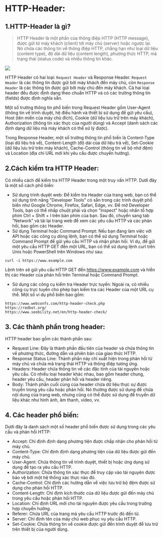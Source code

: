 # HTTP-Header:

## 1.HTTP-Header là gì?
> HTTP Header là một phần của thông điệp HTTP (HTTP message), được gửi từ máy khách (client) tới máy chủ (server) hoặc ngược lại. Nó chứa các thông tin về thông điệp HTTP, chẳng hạn như loại dữ liệu (content type), độ dài dữ liệu (content length), phương thức HTTP, mã trạng thái (status code) và nhiều thông tin khác.

![](https://www.seobility.net/en/wiki/images/d/d2/HTTP-Header.png)

HTTP Header có hai loại: `Request Header` và Response Header. `Request Header` là các thông tin được gửi bởi máy khách đến máy chủ, còn `Response Header` là các thông tin được gửi bởi máy chủ đến máy khách. Cả hai loại header đều được định dạng theo chuẩn HTTP và có các trường thông tin (fields) được định nghĩa sẵn.

Một số trường thông tin phổ biến trong Request Header gồm User-Agent (thông tin về trình duyệt, hệ điều hành và thiết bị sử dụng để gửi yêu cầu), Host (tên miền của máy chủ đích), Cookie (dữ liệu lưu trữ trên máy khách), Authorization (thông tin xác thực của người dùng) và Accept (danh sách các định dạng dữ liệu mà máy khách có thể xử lý được).

Trong Response Header, một số trường thông tin phổ biến là Content-Type (loại dữ liệu trả về), Content-Length (độ dài của dữ liệu trả về), Set-Cookie (dữ liệu lưu trữ trên máy khách), Cache-Control (thông tin về bộ nhớ đệm) và Location (địa chỉ URL mới khi yêu cầu được chuyển hướng).

## 2.Cách kiểm tra HTTP Header:
Có nhiều cách để kiểm tra HTTP Header trong một truy vấn HTTP. Dưới đây là một số cách phổ biến:
- Sử dụng trình duyệt web: Để kiểm tra Header của trang web, bạn có thể sử dụng tính năng "Developer Tools" có sẵn trong các trình duyệt phổ biến như Google Chrome, Firefox, Safari, Edge, vv. Để mở Developer Tools, bạn có thể nhấp chuột phải và chọn "Inspect" hoặc nhấn tổ hợp phím Ctrl + Shift + I trên bàn phím của bạn. Sau đó, chuyển sang tab "Network" và tải lại trang web để xem các yêu cầu HTTP và các phản hồi, bao gồm các Header.
- Sử dụng Terminal hoặc Command Prompt: Nếu bạn đang làm việc với API hoặc các công cụ dòng lệnh, bạn có thể sử dụng Terminal hoặc Command Prompt để gửi yêu cầu HTTP và nhận phản hồi. Ví dụ, để gửi một yêu cầu HTTP GET đến một URL, bạn có thể sử dụng lệnh curl trên Unix hoặc PowerShell trên Windows như sau:
```
curl -i https://www.example.com
```
Lệnh trên sẽ gửi yêu cầu HTTP GET đến https://www.example.com và hiển thị các Header của phản hồi trên Terminal hoặc Command Prompt.
- Sử dụng các công cụ kiểm tra Header trực tuyến: Ngoài ra, có nhiều công cụ trực tuyến cho phép bạn kiểm tra các Header của một URL cụ thể. Một số ví dụ phổ biến bao gồm:
```
https://www.webconfs.com/http-header-check.php
https://redbot.org/
https://www.seobility.net/en/http-header-check/
```

## 3. Các thành phần trong header:
HTTP header bao gồm các thành phần sau:
- Request Line: Đây là thành phần đầu tiên của header và chứa thông tin về phương thức, đường dẫn và phiên bản của giao thức HTTP.
- Response Status Line: Thành phần này chỉ xuất hiện trong phản hồi từ máy chủ và chứa mã trạng thái HTTP và thông điệp tương ứng.
- Headers: Header chứa thông tin về các đặc tính của tài nguyên hoặc yêu cầu. Có nhiều loại header khác nhau, bao gồm header chung, header yêu cầu, header phản hồi và header riêng.
- Body: Thành phần cuối cùng của header chứa dữ liệu thực sự được truyền trong yêu cầu hoặc phản hồi. Nó thường được sử dụng để chứa nội dung của trang web, nhưng cũng có thể được sử dụng để truyền dữ liệu khác như hình ảnh, âm thanh, video, vv.

## 4. Các header phổ biến:
Dưới đây là danh sách một số header phổ biến được sử dụng trong các yêu cầu và phản hồi HTTP:
- Accept: Chỉ định định dạng phương tiện được chấp nhận cho phản hồi từ máy chủ.
- Content-Type: Chỉ định định dạng phương tiện của dữ liệu được gửi đến máy chủ.
- User-Agent: Chứa thông tin về trình duyệt, thiết bị hoặc ứng dụng sử dụng để tạo ra yêu cầu HTTP.
- Authorization: Chứa thông tin xác thực để truy cập vào tài nguyên được bảo vệ bởi một hệ thống xác thực nào đó.
- Cache-Control: Chỉ định các hướng dẫn về việc lưu trữ bộ đệm được sử dụng cho phản hồi HTTP.
- Content-Length: Chỉ định kích thước của dữ liệu được gửi đến máy chủ trong yêu cầu hoặc phản hồi HTTP.
- Location: Chỉ định URL mới cho tài nguyên được yêu cầu trong trường hợp chuyển hướng.
- Referer: Chứa URL của trang mà yêu cầu HTTP trước đó đến từ.
- Server: Chỉ định tên của máy chủ web phục vụ yêu cầu HTTP.
- Set-Cookie: Chứa thông tin về cookie được gửi đến trình duyệt để lưu trữ trên thiết bị của người dùng.
